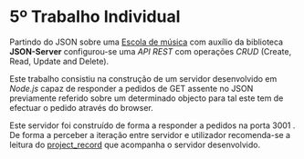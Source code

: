 # 5º Trabalho Individual

Partindo do JSON sobre uma [Escola de música] com auxílio da biblioteca **JSON-Server** configurou-se uma *API REST* com operações *CRUD* (Create, Read, Update and Delete).


Este trabalho consistiu na construção de um servidor desenvolvido em *Node.js* capaz de responder a pedidos de GET assente no JSON previamente referido sobre um determinado objecto para tal este tem de efectuar o pedido através do browser.


Este servidor foi construído de forma a responder a pedidos na porta 3001 . De forma a perceber a iteração entre servidor e utilizador recomenda-se a leitura do [project_record] que acompanha o servidor desenvolvido.

[Escola de música]:https://epl.di.uminho.pt/~jcr/TRANSF/db.json
[project_record]: project_record.html